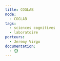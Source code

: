```yaml
---
title: COGLAB
node:
  - COGLAB
tags:
  - sciences cognitives
  - laboratoire
porteurs:
  - Jeremy Virgo
documentation:
  - {}
---
```


